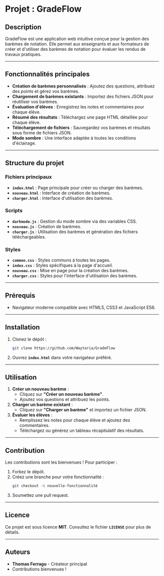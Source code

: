 # Projet : GradeFlow

## Description
GradeFlow est une application web intuitive conçue pour la gestion des barèmes de notation. Elle permet aux enseignants et aux formateurs de créer et d'utiliser des barèmes de notation pour évaluer les rendus de travaux pratiques.

---

## Fonctionnalités principales
- **Création de barèmes personnalisés** : Ajoutez des questions, attribuez des points et gérez vos barèmes.
- **Chargement de barèmes existants** : Importez des fichiers JSON pour réutiliser vos barèmes.
- **Évaluation d'élèves** : Enregistrez les notes et commentaires pour chaque élève.
- **Résumé des résultats** : Téléchargez une page HTML détaillée pour chaque élève.
- **Téléchargement de fichiers** : Sauvegardez vos barèmes et résultats sous forme de fichiers JSON.
- **Mode sombre** : Une interface adaptée à toutes les conditions d'éclairage.

---

## Structure du projet
### Fichiers principaux
- **`index.html`** : Page principale pour créer ou charger des barèmes.
- **`nouveau.html`** : Interface de création de barèmes.
- **`charger.html`** : Interface d'utilisation des barèmes.

### Scripts
- **`darkmode.js`** : Gestion du mode sombre via des variables CSS.
- **`nouveau.js`** : Création de barèmes.
- **`charger.js`** : Utilisation des barèmes et génération des fichiers téléchargeables.

### Styles
- **`common.css`** : Styles communs à toutes les pages.
- **`index.css`** : Styles spécifiques à la page d'accueil.
- **`nouveau.css`** : Mise en page pour la création des barèmes.
- **`charger.css`** : Styles pour l'interface d'utilisation des barèmes.

---

## Prérequis
- Navigateur moderne compatible avec HTML5, CSS3 et JavaScript ES6.

---

## Installation
1. Clonez le dépôt :
   ```bash
   git clone https://github.com/Waytaria/GradeFlow
   ```
2. Ouvrez **`index.html`** dans votre navigateur préféré.

---

## Utilisation
1. **Créer un nouveau barème** :
   - Cliquez sur **"Créer un nouveau barème"**.
   - Ajoutez vos questions et attribuez les points.
2. **Charger un barème existant** :
   - Cliquez sur **"Charger un barème"** et importez un fichier JSON.
3. **Évaluer les élèves** :
   - Remplissez les notes pour chaque élève et ajoutez des commentaires.
   - Téléchargez ou générez un tableau récapitulatif des résultats.

---

## Contribution
Les contributions sont les bienvenues ! Pour participer :
1. Forkez le dépôt.
2. Créez une branche pour votre fonctionnalité :
   ```bash
   git checkout -b nouvelle-fonctionnalité
   ```
3. Soumettez une pull request.

---

## Licence
Ce projet est sous licence **MIT**. Consultez le fichier **`LICENSE`** pour plus de détails.

---

## Auteurs
- **Thomas Ferragu** - Créateur principal
- Contributions bienvenues !

